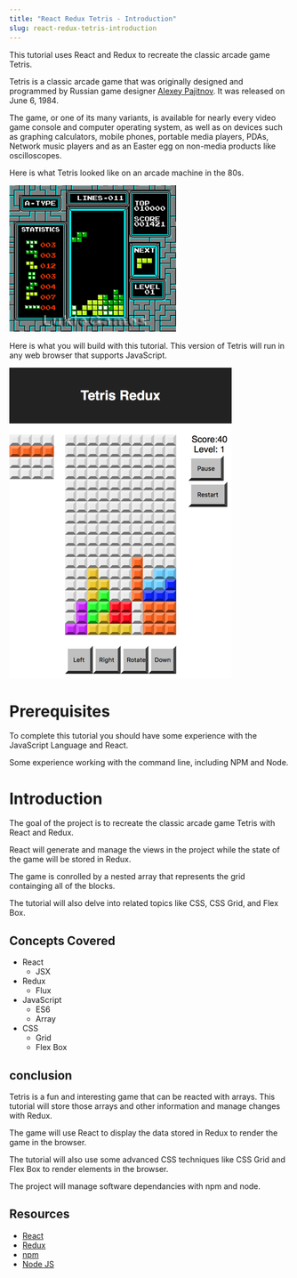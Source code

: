 ```yaml
---
title: "React Redux Tetris - Introduction"
slug: react-redux-tetris-introduction
---
```


This tutorial uses React and Redux to recreate the classic 
arcade game Tetris. 

Tetris is a classic arcade game that was originally designed 
and programmed by Russian game designer [Alexey Pajitnov](https://en.wikipedia.org/wiki/Alexey_Pajitnov).
It was released on June 6, 1984.

The game, or one of its many variants, is available for nearly 
every video game console and computer operating system, as well 
as on devices such as graphing calculators, mobile phones, 
portable media players, PDAs, Network music players and as an 
Easter egg on non-media products like oscilloscopes.

Here is what Tetris looked like on an arcade machine in the 
80s. 

![tetris-arcade](assets/s-l300.gif)

Here is what you will build with this tutorial. This version of 
Tetris will run in any web browser that supports JavaScript. 

![tetris-web](assets/Screen-Shot-small.png)

# Prerequisites 

To complete this tutorial you should have some experience with 
the JavaScript Language and React. 

Some experience working with the command line, including NPM 
and Node. 

# Introduction 

The goal of the project is to recreate the classic arcade game
Tetris with React and Redux. 

React will generate and manage the views in the project while 
the state of the game will be stored in Redux.

The game is conrolled by a nested array that represents the 
grid containging all of the blocks. 

The tutorial will also delve into related topics like CSS, 
CSS Grid, and Flex Box. 

## Concepts Covered

- React 
  - JSX
- Redux 
  - Flux
- JavaScript
  - ES6
  - Array
- CSS
  - Grid
  - Flex Box
  
## conclusion

Tetris is a fun and interesting game that can be reacted with 
arrays. This tutorial will store those arrays and other 
information and manage changes with Redux. 

The game will use React to display the data stored in Redux to 
render the game in the browser. 

The tutorial will also use some advanced CSS techniques like 
CSS Grid and Flex Box to render elements in the browser. 

The project will manage software dependancies with npm and node. 

## Resources

- [React](https://reactjs.org)
- [Redux](https://redux.js.org)
- [npm](https://www.npmjs.com)
- [Node JS](https://nodejs.org/en/)
